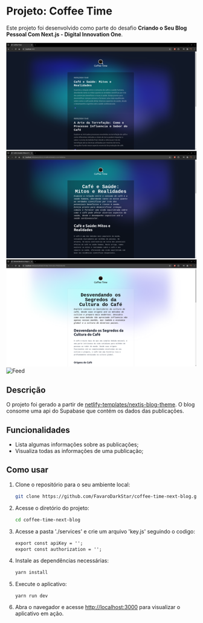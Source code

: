 # Projeto: Coffee Time 

Este projeto foi desenvolvido como parte do desafio **Criando o Seu Blog Pessoal Com Next.js - Digital Innovation One**.

![Home](./public/preview1.png)
![Login](./public/preview2.png)
![SignUp](./public/preview3.png)
![Feed](./public/preview4.png)

## Descrição
O projeto foi gerado a partir de [netlify-templates/nextjs-blog-theme](https://github.com/netlify-templates/nextjs-blog-theme). O blog consome uma api do Supabase que contém os dados das publicações.

## Funcionalidades
- Lista algumas informações sobre as publicações;
- Visualiza todas as informações de uma publicação;

## Como usar

1. Clone o repositório para o seu ambiente local:

   ```bash
   git clone https://github.com/FavaroDarkStar/coffee-time-next-blog.git
   ``` 
 
2. Acesse o diretório do projeto:

   ```bash
   cd coffee-time-next-blog
   ```

3. Acesse a pasta './services' e crie um arquivo 'key.js' seguindo o codigo:
   ```code
   export const apiKey = '';
   export const authorization = '';
   ```


4. Instale as dependências necessárias:

   ```bash
   yarn install
   ```

5. Execute o aplicativo:

   ```bash
   yarn run dev
   ```


7. Abra o navegador e acesse [http://localhost:3000](http://localhost:3000) para visualizar o aplicativo em ação.

